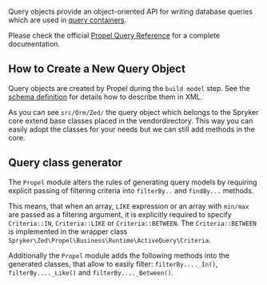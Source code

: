 Query objects provide an object-oriented API for writing database queries which are used in [query containers](https://documentation.spryker.com/v4/docs/query_container.htm).

Please check the official [Propel Query Reference](http://propelorm.org/documentation/reference/model-criteria.html) for a complete documentation.

## How to Create a New Query Object

Query objects are created by Propel during the `build model` step. See the [schema definition](https://documentation.spryker.com/v4/docs/database_schema_definition.htm) for details how to describe them in XML.

As you can see `src/Orm/Zed/` the query object which belongs to the Spryker core extend base classes placed in the vendordirectory. This way you can easily adopt the classes for your needs but we can still add methods in the core.

## Query class generator

The `Propel` module alters the rules of generating query models by requiring explicit passing of filtering criteria into `filterBy..` and `findBy...` methods.

This means, that when an array, `LIKE` expression or an array with `min/max` are passed as a filtering argument, it is explicitly required to specify `Criteria::IN`, `Criteria::LIKE` or `Criteria::BETWEEN`. The `Criteria::BETWEEN` is implemented in the wrapper class `Spryker\Zed\Propel\Business\Runtime\ActiveQuery\Criteria`.

Additionally the `Propel` module adds the following methods into the generated classes, that allow to easily filter: `filterBy...._In()`, `filterBy...._Like()` and `filterBy...._Between()`.